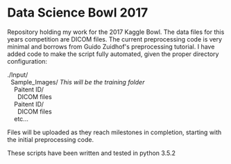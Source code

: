 # Data Science Bowl 2017

Repository holding my work for the 2017 Kaggle Bowl. The data files for this years competition are DICOM files.
The current preprocessing code is very minimal and borrows from Guido Zuidhof's preprocessing tutorial.
I have added code to make the script fully automated, given the proper directory configuration:

./Input/  
&nbsp;&nbsp;Sample_Images/    *This will be the training folder*    
&nbsp;&nbsp;&nbsp;&nbsp;Paitent ID/  
&nbsp;&nbsp;&nbsp;&nbsp;&nbsp;&nbsp;DICOM files  
&nbsp;&nbsp;&nbsp;&nbsp;Paitent ID/  
&nbsp;&nbsp;&nbsp;&nbsp;&nbsp;&nbsp;DICOM files  
&nbsp;&nbsp;&nbsp;&nbsp;etc...

Files will be uploaded as they reach milestones in completion, starting with the initial preprocessing code.

These scripts have been written and tested in python 3.5.2
